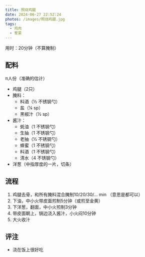 ```yaml
---
title: 照烧鸡腿
date: 2024-06-27 22:52:24
photos: /images/照烧鸡腿.jpg
tags:
  - 鸡肉
  - 荤菜
---
```


用时：20分钟（不算腌制）

## 配料

π人份（准确的估计）

- 鸡腿（2只）
- 腌料：
  - 料酒（½ 不锈钢勺）
  - 盐（¼ sp）
  - 黑椒汁（½ sp）
- 酱汁：
  - 蚝油（1 不锈钢勺）
  - 生抽（1 不锈钢勺）
  - 老抽（½ 不锈钢勺）
  - 蜂蜜（1 不锈钢勺）
  - 料酒（1 不锈钢勺）
  - 清水（4 不锈钢勺）
- 洋葱（中指厚度的一片，切条）

<!--more-->

## 流程

1. 鸡腿去骨，和所有腌料混合腌制10/20/30/… min （意思是都可以）
2. 下油，中小火带皮面煎制5分钟（或煎至金黄）
3. 下洋葱，翻面，中小火煎制3分钟
4. 带皮面朝上，锅边浇入酱汁，小火闷10分钟
5. 大火收汁

## 评注

- 浇在饭上很好吃

